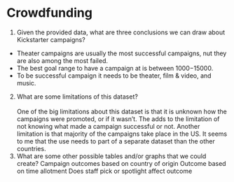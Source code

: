 # Crowdfunding 

1.	Given the provided data, what are three conclusions we can draw about Kickstarter campaigns? <br>
- Theater campaigns are usually the most successful campaigns, nut they are also among the most failed.
- The best goal range to have a campaign at is between $1000-$15000.
- To be successful campaign it needs to be theater, film & video, and music. 
2.	What are some limitations of this dataset?<br>
<br>One of the big limitations about this dataset is that it is unknown how the campaigns were promoted, or if it wasn’t. The adds to the limitation of not knowing what made a campaign successful or not. Another limitation is that majority of the campaigns take place in the US. It seems to me that the use needs to part of a separate dataset than the other countries.
3.	What are some other possible tables and/or graphs that we could create?
Campaign outcomes based on country of origin
Outcome based on time allotment 
Does staff pick or spotlight affect outcome
